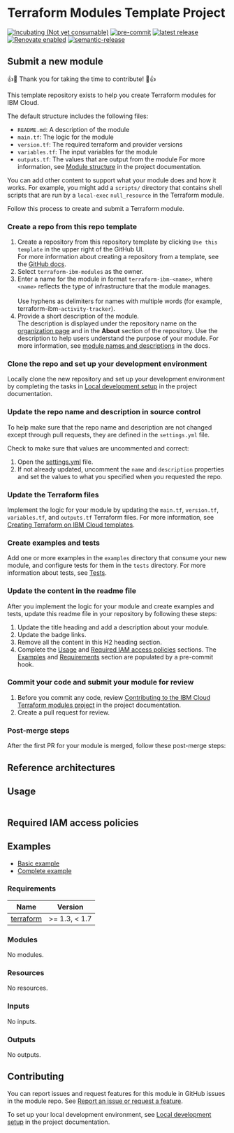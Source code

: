 <!-- BEGIN MODULE HOOK -->

<!-- Update the title to match the module name and add a description -->
# Terraform Modules Template Project
<!-- UPDATE BADGE: Update the link for the following badge-->
[![Incubating (Not yet consumable)](https://img.shields.io/badge/status-Incubating%20(Not%20yet%20consumable)-red)](https://terraform-ibm-modules.github.io/documentation/#/badge-status)
[![pre-commit](https://img.shields.io/badge/pre--commit-enabled-brightgreen?logo=pre-commit&logoColor=white)](https://github.com/pre-commit/pre-commit)
[![latest release](https://img.shields.io/github/v/release/terraform-ibm-modules/terraform-ibm-module-template?logo=GitHub&sort=semver)](https://github.com/terraform-ibm-modules/terraform-ibm-module-template/releases/latest)
[![Renovate enabled](https://img.shields.io/badge/renovate-enabled-brightgreen.svg)](https://renovatebot.com/)
[![semantic-release](https://img.shields.io/badge/%20%20%F0%9F%93%A6%F0%9F%9A%80-semantic--release-e10079.svg)](https://github.com/semantic-release/semantic-release)

<!-- Remove the content in this H2 heading after completing the steps -->

## Submit a new module

:+1::tada: Thank you for taking the time to contribute! :tada::+1:

This template repository exists to help you create Terraform modules for IBM Cloud.

The default structure includes the following files:

- `README.md`: A description of the module
- `main.tf`: The logic for the module
- `version.tf`: The required terraform and provider versions
- `variables.tf`: The input variables for the module
- `outputs.tf`: The values that are output from the module
For more information, see [Module structure](https://terraform-ibm-modules.github.io/documentation/#/module-structure) in the project documentation.

You can add other content to support what your module does and how it works. For example, you might add a `scripts/` directory that contains shell scripts that are run by a `local-exec` `null_resource` in the Terraform module.

Follow this process to create and submit a Terraform module.

### Create a repo from this repo template

1.  Create a repository from this repository template by clicking `Use this template` in the upper right of the GitHub UI.
&emsp;&emsp;&emsp;&emsp;<br>For more information about creating a repository from a template, see the [GitHub docs](https://docs.github.com/en/repositories/creating-and-managing-repositories/creating-a-repository-from-a-template).
1.  Select `terraform-ibm-modules` as the owner.
1.  Enter a name for the module in format `terraform-ibm-<name>`, where `<name>` reflects the type of infrastructure that the module manages.
&emsp;&emsp;&emsp;&emsp;<br>Use hyphens as delimiters for names with multiple words (for example, terraform-ibm-`activity-tracker`).
1.  Provide a short description of the module.
&emsp;&emsp;&emsp;&emsp;<br>The description is displayed under the repository name on the [organization page](https://github.com/terraform-ibm-modules) and in the **About** section of the repository. Use the description to help users understand the purpose of your module. For more information, see [module names and descriptions](https://terraform-ibm-modules.github.io/documentation/#/implementation-guidelines?id=module-names-and-descriptions) in the docs.

### Clone the repo and set up your development environment

Locally clone the new repository and set up your development environment by completing the tasks in [Local development setup](https://terraform-ibm-modules.github.io/documentation/#/local-dev-setup) in the project documentation.

### Update the repo name and description in source control

To help make sure that the repo name and description are not changed except through pull requests, they are defined in the `settings.yml` file.

Check to make sure that values are uncommented and correct:

1.  Open the [settings.yml](.github/settings.yml) file.
1.  If not already updated, uncomment the `name` and `description` properties and set the values to what you specified when you requested the repo.

### Update the Terraform files

Implement the logic for your module by updating the `main.tf`, `version.tf`, `variables.tf`, and `outputs.tf` Terraform files. For more information, see [Creating Terraform on IBM Cloud templates](https://cloud.ibm.com/docs/ibm-cloud-provider-for-terraform?topic=ibm-cloud-provider-for-terraform-create-tf-config).

### Create examples and tests

Add one or more examples in the `examples` directory that consume your new module, and configure tests for them in the `tests` directory. For more information about tests, see [Tests](https://terraform-ibm-modules.github.io/documentation/#/tests).

### Update the content in the readme file

After you implement the logic for your module and create examples and tests, update this readme file in your repository by following these steps:

1.  Update the title heading and add a description about your module.
1.  Update the badge links.
1.  Remove all the content in this H2 heading section.
1.  Complete the [Usage](#usage) and [Required IAM access policies](#required-iam-access-policies) sections. The [Examples](#examples) and [Requirements](#requirements) section are populated by a pre-commit hook.

### Commit your code and submit your module for review

1.  Before you commit any code, review [Contributing to the IBM Cloud Terraform modules project](https://terraform-ibm-modules.github.io/documentation/#/contribute-module) in the project documentation.
1.  Create a pull request for review.

### Post-merge steps

After the first PR for your module is merged, follow these post-merge steps:

<!-- Remove the content in this previous H2 heading -->
## Reference architectures

<!--
Add links to any reference architectures for this module.
(Usually in the `/reference-architectures` directory.)
See "Reference architecture" in Authoring Guidelines in the public documentation at
https://terraform-ibm-modules.github.io/documentation/#/implementation-guidelines?id=reference-architecture
-->

## Usage

<!--
Add an example of the use of the module in the following code block.

Use real values instead of "var.<var_name>" or other placeholder values
unless real values don't help users know what to change.
-->

```hcl

```

## Required IAM access policies

<!-- PERMISSIONS REQUIRED TO RUN MODULE
If this module requires permissions, uncomment the following block and update
the sample permissions, following the format.
Replace the sample Account and IBM Cloud service names and roles with the
information in the console at
Manage > Access (IAM) > Access groups > Access policies.
-->

<!--
You need the following permissions to run this module.

- Account Management
    - **Sample Account Service** service
        - `Editor` platform access
        - `Manager` service access
    - IAM Services
        - **Sample Cloud Service** service
            - `Administrator` platform access
-->

<!-- NO PERMISSIONS FOR MODULE
If no permissions are required for the module, uncomment the following
statement instead the previous block.
-->

<!-- No permissions are needed to run this module.-->
<!-- END MODULE HOOK -->

<!-- BEGIN TF SUBMODULES HOOK -->
<!-- END TF SUBMODULES HOOK -->

<!-- BEGIN EXAMPLES HOOK -->
## Examples

- [ Basic example](examples/basic)
- [ Complete example](examples/complete)
<!-- END EXAMPLES HOOK -->
<!-- BEGINNING OF PRE-COMMIT-TERRAFORM DOCS HOOK -->
### Requirements

| Name | Version |
|------|---------|
| <a name="requirement_terraform"></a> [terraform](#requirement\_terraform) | >= 1.3, < 1.7 |

### Modules

No modules.

### Resources

No resources.

### Inputs

No inputs.

### Outputs

No outputs.
<!-- END OF PRE-COMMIT-TERRAFORM DOCS HOOK -->
<!-- BEGIN CONTRIBUTING HOOK -->

<!-- Leave this section as is so that your module has a link to local development environment set up steps for contributors to follow -->
## Contributing

You can report issues and request features for this module in GitHub issues in the module repo. See [Report an issue or request a feature](https://github.com/terraform-ibm-modules/.github/blob/main/.github/SUPPORT.md).

To set up your local development environment, see [Local development setup](https://terraform-ibm-modules.github.io/documentation/#/local-dev-setup) in the project documentation.
<!-- Source for this readme file: https://github.com/terraform-ibm-modules/common-dev-assets/tree/main/module-assets/ci/module-template-automation -->
<!-- END CONTRIBUTING HOOK -->
